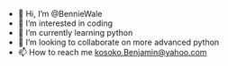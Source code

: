 - 👋 Hi, I’m @BennieWale
- 👀 I’m interested in coding
- 🌱 I’m currently learning python
- 💞️ I’m looking to collaborate on more advanced python 
- 📫 How to reach me kosoko.Benjamin@yahoo.com

<!---
BennieWale/BennieWale is a ✨ special ✨ repository because its `README.md` (this file) appears on your GitHub profile.
You can click the Preview link to take a look at your changes.
--->
